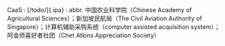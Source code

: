 CaaS
:    [/todo/]{.ipa}
:    abbr. 中国农业科学院（Chinese Academy of Agricultural Sciences）；新加坡民航局（The Civil Aviation Authority of Singapore）；计算机辅助采购系统（computer assisted acquisition system）；阿金师喜好者社团（Chet Atkins Appreciation Society）
